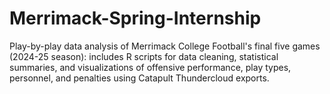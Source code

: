 # Merrimack-Spring-Internship
Play-by-play data analysis of Merrimack College Football's final five games (2024-25 season): includes R scripts for data cleaning, statistical summaries, and visualizations of offensive performance, play types, personnel, and penalties using Catapult Thundercloud exports.
